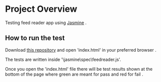 # Project Overview

Testing feed reader app using [Jasmine](http://jasmine.github.io/2.1/introduction.html) .

## How to run the test

Download [this repository](https://github.com/eatie/feedreader-frontend-2-project-1-) and open 'index.html' in your preferred browser .

The tests are written inside '\jasmine\spec\feedreader.js'.

Once you open the 'index.html' file there will be test results shown at the bottom of the page where green are meant for pass and red for fail . 
